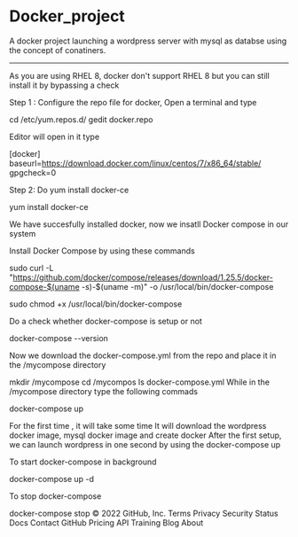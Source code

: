 # Docker_project
A docker project launching a wordpress server  with mysql as databse using the concept of conatiners.

---
As you are using RHEL 8, docker don't support RHEL 8 but you can still install it by bypassing a check

Step 1 : Configure the repo file for docker, Open a terminal and type

  cd /etc/yum.repos.d/
  gedit docker.repo
  
Editor will open in it type

[docker]
baseurl=https://download.docker.com/linux/centos/7/x86_64/stable/
gpgcheck=0

Step 2: Do yum install docker-ce

yum install docker-ce

We have succesfully installed docker, now we insatll Docker compose in our system

Install Docker Compose by using these commands

sudo curl -L "https://github.com/docker/compose/releases/download/1.25.5/docker-compose-$(uname -s)-$(uname -m)" -o /usr/local/bin/docker-compose

sudo chmod +x /usr/local/bin/docker-compose

Do a check whether docker-compose is setup or not

docker-compose --version

Now we download the docker-compose.yml from the repo and place it in the /mycompose directory

mkdir /mycompose
cd /mycompos
ls
docker-compose.yml
While in the /mycompose directory type the following commads

docker-compose up

For the first time , it will take some time It will download the wordpress docker image, mysql docker image and create docker After the first setup, we can launch wordpress in one second by using the docker-compose up

To start docker-compose in background

docker-compose up -d

To stop docker-compose

docker-compose stop
© 2022 GitHub, Inc.
Terms
Privacy
Security
Status
Docs
Contact GitHub
Pricing
API
Training
Blog
About

